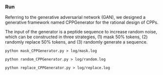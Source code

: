 ### Run 
Referring to the generative adversarial network (GAN), we designed a generative framework named CPPGenerator for the rational design of CPPs.

The input of the generator is a peptide sequence to increase random noise, which can be constructed in three strategies, (1) mask 50\% tokens, (2) randomly replace 50\% tokens, and (3) randomly generate a sequence.
```
python mask_CPPGenerator.py > log/mask.log
```

```
python random_CPPGenerator.py > log/random.log
```

```
python replace_CPPGenerator.py > log/replace.log
```
